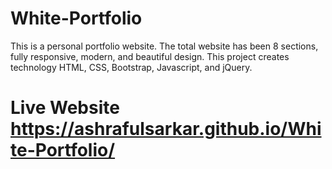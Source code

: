 # White-Portfolio
This is a personal portfolio website. The total website has been 8 sections, fully responsive, modern, and beautiful design. This project creates technology HTML, CSS, Bootstrap, Javascript, and jQuery.

# Live Website https://ashrafulsarkar.github.io/White-Portfolio/
